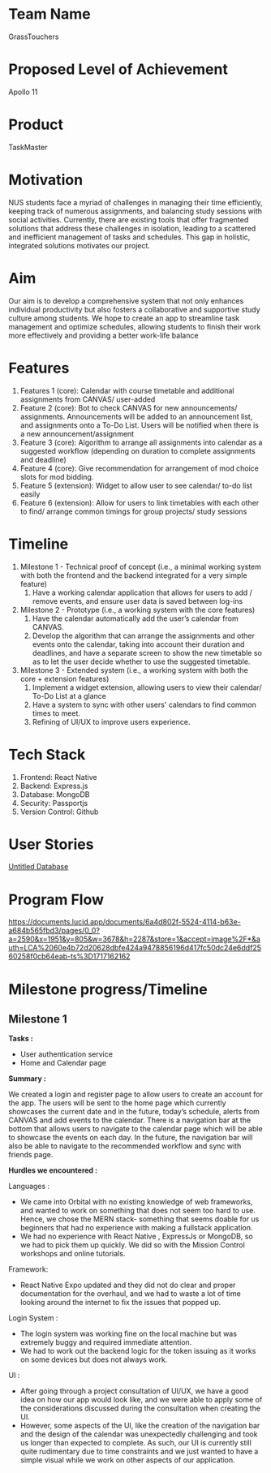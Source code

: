 # **Team Name**

GrassTouchers

# **Proposed Level of Achievement**

Apollo 11 

# **Product**
TaskMaster

# **Motivation**

NUS students face a myriad of challenges in managing their time efficiently, keeping track of numerous assignments, and balancing study sessions with social activities. Currently, there are existing tools that offer fragmented solutions that address these challenges in isolation, leading to a scattered and inefficient management of tasks and schedules. This gap in holistic, integrated solutions motivates our project.

# **Aim**

Our aim is to develop a comprehensive system that not only enhances individual productivity but also fosters a collaborative and supportive study culture among students. We hope to create an app to streamline task management and optimize schedules, allowing students to finish their work more effectively and providing a better work-life balance

# **Features**

1. Features 1 (core): Calendar with course timetable and additional assignments from CANVAS/ user-added
2. Feature 2 (core): Bot to check CANVAS for new announcements/ assignments. Announcements will be added to an announcement list, and assignments onto a To-Do List. Users will be notified when there is a new announcement/assignment
3. Feature 3 (core): Algorithm to arrange all assignments into calendar as a suggested workflow (depending on duration to complete assignments and deadline)
4. Feature 4 (core): Give recommendation for arrangement of mod choice slots for mod bidding.
5. Feature 5 (extension): Widget to allow user to see calendar/ to-do list easily
6. Feature 6 (extension): Allow for users to link timetables with each other to find/ arrange common timings for group projects/ study sessions

# **Timeline**

1. Milestone 1 - Technical proof of concept (i.e., a minimal working system with both the frontend and the backend integrated for a very simple feature)
    1. Have a working calendar application that allows for users to add / remove events, and ensure user data is saved between log-ins
2. Milestone 2 - Prototype (i.e., a working system with the core features)
    1. Have the calendar automatically add the user’s calendar from CANVAS.
    2. Develop the algorithm that can arrange the assignments and other events onto the calendar, taking into account their duration and deadlines, and have a separate screen to show the new timetable so as to let the user decide whether to use the suggested timetable.
3. Milestone 3 - Extended system (i.e., a working system with both the core + extension features)
    1. Implement a widget extension, allowing users to view their calendar/ To-Do List at a glance
    2. Have a system to sync with other users' calendars to find common times to meet.
    3. Refining of UI/UX to improve users experience.

# **Tech Stack**

1. Frontend: React Native
2. Backend: Express.js
3. Database: MongoDB
4. Security: Passportjs
5. Version Control: Github

# User Stories

[Untitled Database](https://www.notion.so/cbaa942c12d94a958bdcf77c85aaca3b?pvs=21)

# Program Flow

https://documents.lucid.app/documents/6a4d802f-5524-4114-b63e-a684b565fbd3/pages/0_0?a=2590&x=1951&y=805&w=3678&h=2287&store=1&accept=image%2F*&auth=LCA%2060e4b72d20628dbfe424a9478856196d417fc50dc24e6ddf2560258f0cb64eab-ts%3D1717162162

# **Milestone progress/Timeline**

## Milestone 1

**Tasks :** 

- User authentication service
- Home and Calendar page

**Summary :** 

We created a login and register page to allow users to create an account for the app. The users will be sent to the home page  which currently showcases the current date and in the future, today’s schedule, alerts from CANVAS and add events to the calendar.  There is a navigation bar at the bottom that allows users to navigate to the calendar page which will be able to showcase the events on each day. In the future, the navigation bar will also be able to navigate to the recommended workflow and sync with friends page.

**Hurdles we encountered :** 

Languages : 

- We came into Orbital with no existing knowledge of web frameworks, and wanted to work on something that does not seem too hard to use. Hence, we chose the MERN stack- something that seems doable for us beginners that had no experience with making a fullstack application.
- We had no experience with React Native , ExpressJs or MongoDB, so we had to pick them up quickly. We did so with the Mission Control workshops and online tutorials.

Framework:

- React Native Expo updated and they did not do clear and proper documentation for the overhaul, and we had to waste a lot of time looking around the internet to fix the issues that popped up.

Login System : 

- The login system was working fine on the local machine but was extremely buggy and required immediate attention.
- We had to work out the backend logic for the token issuing as it works on  some devices but does not always work.

UI : 

- After going through a project consultation of UI/UX, we have a good idea on how our app would look like, and we were able to apply some of the considerations discussed during the consultation when creating the UI.
- However, some aspects of the UI, like the creation of the navigation bar and the design of the calendar was unexpectedly challenging and took us longer than expected to complete. As such, our UI is currently still quite rudimentary due to time constraints and we just wanted to have a simple visual while we work on other aspects of our application.
